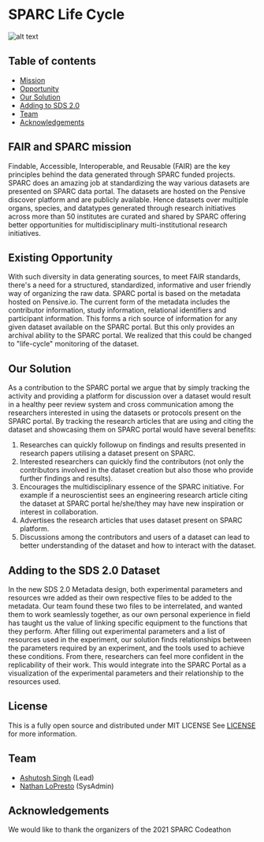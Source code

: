 # SPARC Life Cycle

![alt text](https://github.com/SPARC-FAIR-Codeathon/SPARCLifeCycle/blob/main/assets/SPARCLifeCycle.jpg?raw=true)

## Table of contents
* [Mission](#FAIR-and-SPARC-mission)
* [Opportunity](#Existing-Opportunity)
* [Our Solution](#Our-Solution)
* [Adding to SDS 2.0](#Adding-to-the-SDS-2.0-Dataset)
* [Team](#Team)
* [Acknowledgements](#Acknowledgements)

## FAIR and SPARC mission
 Findable, Accessible, Interoperable, and Reusable (FAIR) are the key principles behind the data generated through SPARC funded projects. SPARC does an amazing job at standardizing the way various datasets are presented on SPARC data portal. The datasets are hosted on the Pensive discover platform and are publicly available. Hence datasets over multiple organs, species, and datatypes generated through research initiatives across more than 50 institutes are curated and shared by SPARC offering better opportunities for multidisciplinary multi-institutional research initiatives. 

## Existing Opportunity 
   With such diversity in data generating sources, to meet FAIR standards, there's a need for a structured, standardized, informative and user friendly way of organizing the raw data. SPARC portal is based on the metadata hosted on Pensive.io. The current form of the metadata includes the contributor information, study information, relational identifiers and participant information. This forms a rich source of information for any given dataset available on the SPARC portal. But this only provides an archival ability to the SPARC portal. We realized that this could be changed to "life-cycle" monitoring of the dataset.
   
## Our Solution
As a contribution to the SPARC portal we argue that by simply tracking the activity and providing a platform for discussion over a dataset would result in a healthy peer review system and cross communication among the researchers interested in using the datasets or protocols present on the SPARC portal. By tracking the research articles that are using and citing the dataset and showcasing them on SPARC portal would have several benefits:
 1. Researches can quickly followup on findings and results presented in research papers utilising a dataset present on SPARC.
 2.  Interested researchers can quickly find the contributors (not only the contributors involved in the dataset creation but also those who provide further findings and results).
 3.  Encourages the multidisciplinary essence of the SPARC initiative. For example if a neuroscientist sees an engineering research article citing the dataset at SPARC portal he/she/they may have new inspiration or interest in collaboration.
 4.  Advertises the research articles that uses dataset present on SPARC platform.
 5.   Discussions among the contributors and users of a dataset can lead to better understanding of the dataset and how to interact with the dataset. 

## Adding to the SDS 2.0 Dataset
In the new SDS 2.0 Metadata design, both experimental parameters and resources wre added as their own respective files to be added to the metadata. Our team found these two files to be interrelated, and wanted them to work seamlessly together, as our own personal experience in field has taught us the value of linking specific equipment to the functions that they perform. After filling out experimental parameters and a list of resources used in the experiment, our solution finds relationships between the parameters required by an experiment, and the tools used to achieve these conditions. From there, researchers can feel more confident in the replicability of their work. This would integrate into the SPARC Portal as a visualization of the experimental parameters and their relationship to the resources used.  

## License
This is a fully open source and distributed under MIT LICENSE See [LICENSE](https://github.com/SPARC-FAIR-Codeathon/SPARCLifeCycle/LICENSE) for more information.

## Team
* [Ashutosh Singh](https://github.com/singh17ashu) (Lead)
* [Nathan LoPresto](https://github.com/NathanLoPresto) (SysAdmin)

## Acknowledgements
We would like to thank the organizers of the 2021 SPARC Codeathon 
